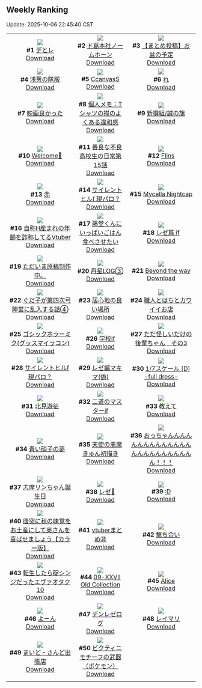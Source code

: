 ## Weekly Ranking
Update: 2025-10-06 22:45:40 CST

|      |      |      |
| :----: | :----: | :----: |
| ![](https://i.pixiv.re/c/240x480/img-master/img/2025/09/30/04/56/15/135700134_p0_master1200.jpg)<br>**#1** [デとレ](https://www.pixiv.net/artworks/135700134)<br>[Download](https://i.pixiv.re/img-original/img/2025/09/30/04/56/15/135700134_p0.jpg) | ![](https://i.pixiv.re/c/240x480/img-master/img/2025/09/29/00/08/29/135656772_p0_master1200.jpg)<br>**#2** [ド葛本社ノームホーン](https://www.pixiv.net/artworks/135656772)<br>[Download](https://i.pixiv.re/img-original/img/2025/09/29/00/08/29/135656772_p0.jpg) | ![](https://i.pixiv.re/c/240x480/img-master/img/2025/09/30/12/01/20/135706959_p0_master1200.jpg)<br>**#3** [【まとめ投稿】お盆の予定](https://www.pixiv.net/artworks/135706959)<br>[Download](https://i.pixiv.re/img-original/img/2025/09/30/12/01/20/135706959_p0.jpg) |
| ![](https://i.pixiv.re/c/240x480/img-master/img/2025/09/30/00/00/10/135692925_p0_master1200.jpg)<br>**#4** [浅葱の隊服](https://www.pixiv.net/artworks/135692925)<br>[Download](https://i.pixiv.re/img-original/img/2025/09/30/00/00/10/135692925_p0.jpg) | ![](https://i.pixiv.re/c/240x480/img-master/img/2025/10/01/00/00/31/135729747_p0_master1200.jpg)<br>**#5** [CcanvasS](https://www.pixiv.net/artworks/135729747)<br>[Download](https://i.pixiv.re/img-original/img/2025/10/01/00/00/31/135729747_p0.jpg) | ![](https://i.pixiv.re/c/240x480/img-master/img/2025/09/29/04/30/01/135662955_p0_master1200.jpg)<br>**#6** [れ](https://www.pixiv.net/artworks/135662955)<br>[Download](https://i.pixiv.re/img-original/img/2025/09/29/04/30/01/135662955_p0.png) |
| ![](https://i.pixiv.re/c/240x480/img-master/img/2025/10/01/10/59/12/135708945_p0_master1200.jpg)<br>**#7** [映画良かった](https://www.pixiv.net/artworks/135708945)<br>[Download](https://i.pixiv.re/img-original/img/2025/10/01/10/59/12/135708945_p0.jpg) | ![](https://i.pixiv.re/c/240x480/img-master/img/2025/09/30/06/00/11/135700938_p0_master1200.jpg)<br>**#8** [個人メモ：Tシャツの襟のよくある違和感](https://www.pixiv.net/artworks/135700938)<br>[Download](https://i.pixiv.re/img-original/img/2025/09/30/06/00/11/135700938_p0.jpg) | ![](https://i.pixiv.re/c/240x480/img-master/img/2025/09/30/18/32/08/135715526_p0_master1200.jpg)<br>**#9** [新撰組/誠の旗](https://www.pixiv.net/artworks/135715526)<br>[Download](https://i.pixiv.re/img-original/img/2025/09/30/18/32/08/135715526_p0.jpg) |
| ![](https://i.pixiv.re/c/240x480/img-master/img/2025/09/30/00/03/57/135693457_p0_master1200.jpg)<br>**#10** [Welcome🖤](https://www.pixiv.net/artworks/135693457)<br>[Download](https://i.pixiv.re/img-original/img/2025/09/30/00/03/57/135693457_p0.jpg) | ![](https://i.pixiv.re/c/240x480/img-master/img/2025/10/01/07/00/46/135739092_p0_master1200.jpg)<br>**#11** [善良な不良高校生の日常第15話](https://www.pixiv.net/artworks/135739092)<br>[Download](https://i.pixiv.re/img-original/img/2025/10/01/07/00/46/135739092_p0.jpg) | ![](https://i.pixiv.re/c/240x480/img-master/img/2025/09/30/00/48/41/135695314_p0_master1200.jpg)<br>**#12** [Flins](https://www.pixiv.net/artworks/135695314)<br>[Download](https://i.pixiv.re/img-original/img/2025/09/30/00/48/41/135695314_p0.jpg) |
| ![](https://i.pixiv.re/c/240x480/img-master/img/2025/09/29/12/39/18/135671194_p0_master1200.jpg)<br>**#13** [赤](https://www.pixiv.net/artworks/135671194)<br>[Download](https://i.pixiv.re/img-original/img/2025/09/29/12/39/18/135671194_p0.jpg) | ![](https://i.pixiv.re/c/240x480/img-master/img/2025/09/30/00/29/13/135694569_p0_master1200.jpg)<br>**#14** [サイレントヒルf 現パロ？](https://www.pixiv.net/artworks/135694569)<br>[Download](https://i.pixiv.re/img-original/img/2025/09/30/00/29/13/135694569_p0.png) | ![](https://i.pixiv.re/c/240x480/img-master/img/2025/10/01/03/50/25/135736404_p0_master1200.jpg)<br>**#15** [Mycella Nightcap](https://www.pixiv.net/artworks/135736404)<br>[Download](https://i.pixiv.re/img-original/img/2025/10/01/03/50/25/135736404_p0.jpg) |
| ![](https://i.pixiv.re/c/240x480/img-master/img/2025/09/30/21/32/06/135722710_p0_master1200.jpg)<br>**#16** [自称H産まれの年齢を詐称してるVtuber](https://www.pixiv.net/artworks/135722710)<br>[Download](https://i.pixiv.re/img-original/img/2025/09/30/21/32/06/135722710_p0.png) | ![](https://i.pixiv.re/c/240x480/img-master/img/2025/09/30/07/55/12/135702840_p0_master1200.jpg)<br>**#17** [藤堂くんにいっぱいごはん食べさせたい](https://www.pixiv.net/artworks/135702840)<br>[Download](https://i.pixiv.re/img-original/img/2025/09/30/07/55/12/135702840_p0.jpg) | ![](https://i.pixiv.re/c/240x480/img-master/img/2025/09/29/00/06/17/135656660_p0_master1200.jpg)<br>**#18** [レゼ篇 if](https://www.pixiv.net/artworks/135656660)<br>[Download](https://i.pixiv.re/img-original/img/2025/09/29/00/06/17/135656660_p0.jpg) |
| ![](https://i.pixiv.re/c/240x480/img-master/img/2025/10/01/16/14/37/135749085_master1200.jpg)<br>**#19** [ただいま原稿制作中。](https://www.pixiv.net/artworks/135749085)<br>[Download](https://www.pixiv.net/artworks/135749085) | ![](https://i.pixiv.re/c/240x480/img-master/img/2025/09/30/05/04/26/135680728_p0_master1200.jpg)<br>**#20** [丹星LOG③](https://www.pixiv.net/artworks/135680728)<br>[Download](https://i.pixiv.re/img-original/img/2025/09/30/05/04/26/135680728_p0.png) | ![](https://i.pixiv.re/c/240x480/img-master/img/2025/09/29/00/00/32/135656088_p0_master1200.jpg)<br>**#21** [Beyond the way](https://www.pixiv.net/artworks/135656088)<br>[Download](https://i.pixiv.re/img-original/img/2025/09/29/00/00/32/135656088_p0.jpg) |
| ![](https://i.pixiv.re/c/240x480/img-master/img/2025/09/30/16/32/07/135656461_p0_master1200.jpg)<br>**#22** [ぐだ子が第四次弓陣営に乱入する話④](https://www.pixiv.net/artworks/135656461)<br>[Download](https://i.pixiv.re/img-original/img/2025/09/30/16/32/07/135656461_p0.jpg) | ![](https://i.pixiv.re/c/240x480/img-master/img/2025/09/30/20/48/23/135716377_p0_master1200.jpg)<br>**#23** [居心地の良い場所](https://www.pixiv.net/artworks/135716377)<br>[Download](https://i.pixiv.re/img-original/img/2025/09/30/20/48/23/135716377_p0.jpg) | ![](https://i.pixiv.re/c/240x480/img-master/img/2025/09/30/12/14/36/135707277_p0_master1200.jpg)<br>**#24** [職人とはちとカワイイお店](https://www.pixiv.net/artworks/135707277)<br>[Download](https://i.pixiv.re/img-original/img/2025/09/30/12/14/36/135707277_p0.png) |
| ![](https://i.pixiv.re/c/240x480/img-master/img/2025/09/30/20/27/14/135719800_p0_master1200.jpg)<br>**#25** [ゴシックホラーミク(グッスマイラコン)](https://www.pixiv.net/artworks/135719800)<br>[Download](https://i.pixiv.re/img-original/img/2025/09/30/20/27/14/135719800_p0.jpg) | ![](https://i.pixiv.re/c/240x480/img-master/img/2025/09/30/19/11/15/135716868_p0_master1200.jpg)<br>**#26** [学校if](https://www.pixiv.net/artworks/135716868)<br>[Download](https://i.pixiv.re/img-original/img/2025/09/30/19/11/15/135716868_p0.jpg) | ![](https://i.pixiv.re/c/240x480/img-master/img/2025/09/30/03/52/38/135699387_p0_master1200.jpg)<br>**#27** [ただ怪しいだけの後輩ちゃん　その3](https://www.pixiv.net/artworks/135699387)<br>[Download](https://i.pixiv.re/img-original/img/2025/09/30/03/52/38/135699387_p0.png) |
| ![](https://i.pixiv.re/c/240x480/img-master/img/2025/09/30/01/05/21/135695937_p0_master1200.jpg)<br>**#28** [サイレントヒルf 現パロ？](https://www.pixiv.net/artworks/135695937)<br>[Download](https://i.pixiv.re/img-original/img/2025/09/30/01/05/21/135695937_p0.png) | ![](https://i.pixiv.re/c/240x480/img-master/img/2025/09/30/20/20/18/135719541_p0_master1200.jpg)<br>**#29** [レゼ編マキマ(偽)](https://www.pixiv.net/artworks/135719541)<br>[Download](https://i.pixiv.re/img-original/img/2025/09/30/20/20/18/135719541_p0.jpg) | ![](https://i.pixiv.re/c/240x480/img-master/img/2025/09/30/00/30/19/135694647_p0_master1200.jpg)<br>**#30** [1/7スケール [D] -full dress-](https://www.pixiv.net/artworks/135694647)<br>[Download](https://i.pixiv.re/img-original/img/2025/09/30/00/30/19/135694647_p0.jpg) |
| ![](https://i.pixiv.re/c/240x480/img-master/img/2025/09/30/19/56/17/135718402_p0_master1200.jpg)<br>**#31** [北見遊征](https://www.pixiv.net/artworks/135718402)<br>[Download](https://i.pixiv.re/img-original/img/2025/09/30/19/56/17/135718402_p0.jpg) | ![](https://i.pixiv.re/c/240x480/img-master/img/2025/09/29/18/46/46/135679537_p0_master1200.jpg)<br>**#32** [二道のマスターif](https://www.pixiv.net/artworks/135679537)<br>[Download](https://i.pixiv.re/img-original/img/2025/09/29/18/46/46/135679537_p0.jpg) | ![](https://i.pixiv.re/c/240x480/img-master/img/2025/09/30/20/00/09/135718569_p0_master1200.jpg)<br>**#33** [教えて](https://www.pixiv.net/artworks/135718569)<br>[Download](https://i.pixiv.re/img-original/img/2025/09/30/20/00/09/135718569_p0.png) |
| ![](https://i.pixiv.re/c/240x480/img-master/img/2025/09/30/16/40/40/135712347_p0_master1200.jpg)<br>**#34** [青い硝子の夢](https://www.pixiv.net/artworks/135712347)<br>[Download](https://i.pixiv.re/img-original/img/2025/09/30/16/40/40/135712347_p0.jpg) | ![](https://i.pixiv.re/c/240x480/img-master/img/2025/09/30/19/11/12/135716864_p0_master1200.jpg)<br>**#35** [天使の悪魔きゅん初描き](https://www.pixiv.net/artworks/135716864)<br>[Download](https://i.pixiv.re/img-original/img/2025/09/30/19/11/12/135716864_p0.jpg) | ![](https://i.pixiv.re/c/240x480/img-master/img/2025/09/30/04/10/33/135699630_p0_master1200.jpg)<br>**#36** [おっちゃんんんんんんんんんんんんんんんんんんんんんんんんん！！！](https://www.pixiv.net/artworks/135699630)<br>[Download](https://i.pixiv.re/img-original/img/2025/09/30/04/10/33/135699630_p0.jpg) |
| ![](https://i.pixiv.re/c/240x480/img-master/img/2025/10/01/00/02/19/135730087_p0_master1200.jpg)<br>**#37** [志摩リンちゃん誕生日](https://www.pixiv.net/artworks/135730087)<br>[Download](https://i.pixiv.re/img-original/img/2025/10/01/00/02/19/135730087_p0.png) | ![](https://i.pixiv.re/c/240x480/img-master/img/2025/09/29/18/05/06/135678320_p0_master1200.jpg)<br>**#38** [レゼ💍](https://www.pixiv.net/artworks/135678320)<br>[Download](https://i.pixiv.re/img-original/img/2025/09/29/18/05/06/135678320_p0.jpg) | ![](https://i.pixiv.re/c/240x480/img-master/img/2025/09/30/15/47/56/135711306_p0_master1200.jpg)<br>**#39** [:D](https://www.pixiv.net/artworks/135711306)<br>[Download](https://i.pixiv.re/img-original/img/2025/09/30/15/47/56/135711306_p0.jpg) |
| ![](https://i.pixiv.re/c/240x480/img-master/img/2025/09/30/00/03/04/135693390_p0_master1200.jpg)<br>**#40** [唐突に秋の味覚をお土産にして奥さんを喜ばせましょう【カラー版】](https://www.pixiv.net/artworks/135693390)<br>[Download](https://i.pixiv.re/img-original/img/2025/09/30/00/03/04/135693390_p0.jpg) | ![](https://i.pixiv.re/c/240x480/img-master/img/2025/10/01/15/52/37/135748536_p0_master1200.jpg)<br>**#41** [vtuberまとめ㉘](https://www.pixiv.net/artworks/135748536)<br>[Download](https://i.pixiv.re/img-original/img/2025/10/01/15/52/37/135748536_p0.jpg) | ![](https://i.pixiv.re/c/240x480/img-master/img/2025/09/29/20/29/21/135683379_p0_master1200.jpg)<br>**#42** [撃ち合い](https://www.pixiv.net/artworks/135683379)<br>[Download](https://i.pixiv.re/img-original/img/2025/09/29/20/29/21/135683379_p0.png) |
| ![](https://i.pixiv.re/c/240x480/img-master/img/2025/10/01/00/08/43/135730611_p0_master1200.jpg)<br>**#43** [転生したら碇シンジだったエヴァオタク10](https://www.pixiv.net/artworks/135730611)<br>[Download](https://i.pixiv.re/img-original/img/2025/10/01/00/08/43/135730611_p0.jpg) | ![](https://i.pixiv.re/c/240x480/img-master/img/2025/09/30/00/01/19/135693219_p0_master1200.jpg)<br>**#44** [09-ⅩⅩⅦ  Old Collection](https://www.pixiv.net/artworks/135693219)<br>[Download](https://i.pixiv.re/img-original/img/2025/09/30/00/01/19/135693219_p0.png) | ![](https://i.pixiv.re/c/240x480/img-master/img/2025/09/30/13/05/04/135708391_p0_master1200.jpg)<br>**#45** [Alice](https://www.pixiv.net/artworks/135708391)<br>[Download](https://i.pixiv.re/img-original/img/2025/09/30/13/05/04/135708391_p0.png) |
| ![](https://i.pixiv.re/c/240x480/img-master/img/2025/09/30/19/13/55/135716963_p0_master1200.jpg)<br>**#46** [よーん](https://www.pixiv.net/artworks/135716963)<br>[Download](https://i.pixiv.re/img-original/img/2025/09/30/19/13/55/135716963_p0.png) | ![](https://i.pixiv.re/c/240x480/img-master/img/2025/10/01/23/34/57/135765992_p0_master1200.jpg)<br>**#47** [デンレゼログ](https://www.pixiv.net/artworks/135765992)<br>[Download](https://i.pixiv.re/img-original/img/2025/10/01/23/34/57/135765992_p0.png) | ![](https://i.pixiv.re/c/240x480/img-master/img/2025/09/30/07/07/16/135702055_p0_master1200.jpg)<br>**#48** [レイマリ](https://www.pixiv.net/artworks/135702055)<br>[Download](https://i.pixiv.re/img-original/img/2025/09/30/07/07/16/135702055_p0.png) |
| ![](https://i.pixiv.re/c/240x480/img-master/img/2025/09/30/19/23/38/135717261_p0_master1200.jpg)<br>**#49** [まいど・さんど出張店](https://www.pixiv.net/artworks/135717261)<br>[Download](https://i.pixiv.re/img-original/img/2025/09/30/19/23/38/135717261_p0.png) | ![](https://i.pixiv.re/c/240x480/img-master/img/2025/09/30/20/32/03/135720034_p0_master1200.jpg)<br>**#50** [ビクティニモチーフの武器（ポケモン）](https://www.pixiv.net/artworks/135720034)<br>[Download](https://i.pixiv.re/img-original/img/2025/09/30/20/32/03/135720034_p0.jpg) |
|      |
